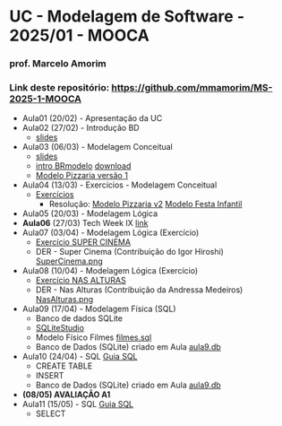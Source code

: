 # UC - Modelagem de Software - 2025/01 - MOOCA

### prof. Marcelo Amorim

### Link deste repositório: https://github.com/mmamorim/MS-2025-1-MOOCA

* Aula01 (20/02) - Apresentação da UC
* Aula02 (27/02) - Introdução BD
  * [slides](./arquivos/09_intro_bd.pdf)  
* Aula03 (06/03) - Modelagem Conceitual
  * [slides](./arquivos/Modelagem_conceitual.pdf)
  * [intro BRmodelo](./arquivos/brmodelo.pdf) [download](http://www.sis4.com/brModelo/download.html)
  * [Modelo Pizzaria versão 1](./arquivos/pizzaria.brM3)
* Aula04 (13/03) - Exercícios - Modelagem Conceitual
  * [Exercícios](./arquivos/exercicios01.md)
    - Resolução: [Modelo Pizzaria v2](./arquivos/pizzariav2.png) [Modelo Festa Infantil](./arquivos/FestasInfantis.png)
* Aula05 (20/03) - Modelagem Lógica
* **Aula06** (27/03) Tech Week IX [link](https://animatechweek.com.br/)
* Aula07 (03/04) - Modelagem Lógica (Exercício)
  * [Exercício SUPER CINEMA](./arquivos/ExercicioFilmes.md)
  * DER - Super Cinema (Contribuição do Igor Hiroshi) [SuperCinema.png](./arquivos/SuperCinema.png)
* Aula08 (10/04) - Modelagem Lógica (Exercício)
  * [Exercício NAS ALTURAS](./arquivos/ExercicioVoos.md)
  * DER - Nas Alturas (Contribuição da Andressa Medeiros) [NasAlturas.png](./arquivos/NasAlturas.png)
* Aula09 (17/04) - Modelagem Física (SQL)
  * Banco de dados SQLite
  * [SQLiteStudio](https://github.com/pawelsalawa/sqlitestudio/releases/download/3.4.17/sqlitestudio-3.4.17-windows-x64.zip)
  * Modelo Físico Filmes [filmes.sql](./filmes.sql)
  * Banco de Dados (SQLite) criado em Aula [aula9.db](./aula9.db)
* Aula10 (24/04) - SQL [Guia SQL](./guiaSQL.md)
  * CREATE TABLE
  * INSERT
  * Banco de Dados (SQLite) criado em Aula [aula9.db](./aula9.db)
* **(08/05) AVALIAÇÃO A1** 
* Aula11 (15/05) - SQL [Guia SQL](./guiaSQL.md)
  * SELECT
